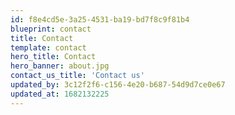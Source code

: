 ```yaml
---
id: f8e4cd5e-3a25-4531-ba19-bd7f8c9f81b4
blueprint: contact
title: Contact
template: contact
hero_title: Contact
hero_banner: about.jpg
contact_us_title: 'Contact us'
updated_by: 3c12f2f6-c156-4e20-b687-54d9d7ce0e67
updated_at: 1682132225
---
```

